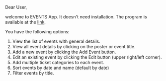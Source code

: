 Dear User,

welcome to EVENTS App. It doesn't need installation. The program is available at the [link](https://sergik94.github.io/events_hw/).

You have the following options:

1. View the list of events with general details.
2. View all event details by clicking on the poster or event title.
3. Add a new event by clicking the Add Event button.
4. Edit an existing event by clicking the Edit button (upper right/left corner).
5. Add multiple ticket categories to each event.
6. Sort events by date and name (default by date)
7. Filter events by title.